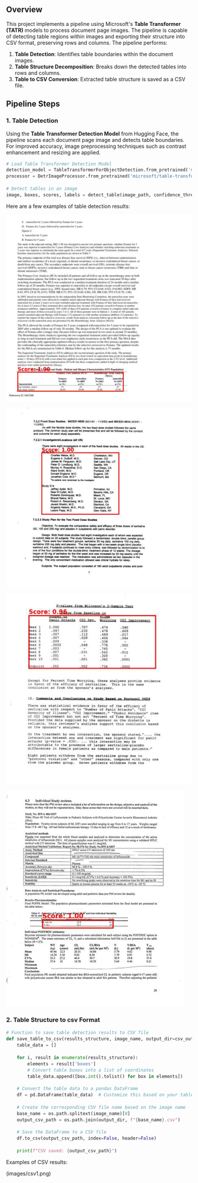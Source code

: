 ## Overview

This project implements a pipeline using Microsoft's **Table Transformer (TATR)** models to process document page images. The pipeline is capable of detecting table regions within images and exporting their structure into CSV format, preserving rows and columns. The pipeline performs:

1. **Table Detection**: Identifies table boundaries within the document images.
2. **Table Structure Decomposition**: Breaks down the detected tables into rows and columns.
3. **Table to CSV Conversion**: Extracted table structure is saved as a CSV file.


## Pipeline Steps

### 1. Table Detection
Using the **Table Transformer Detection Model** from Hugging Face, the pipeline scans each document page image and detects table boundaries. For improved accuracy, image preprocessing techniques such as contrast enhancement and resizing are applied.

```python
# Load Table Transformer Detection Model
detection_model = TableTransformerForObjectDetection.from_pretrained('microsoft/table-transformer-detection')
processor = DetrImageProcessor.from_pretrained('microsoft/table-transformer-detection')

# Detect tables in an image
image, boxes, scores, labels = detect_table(image_path, confidence_threshold=0.3)
```

Here are a few examples of table detection results:

![Detected Table 1](images/table1.png)

![Detected Table 2](images/table2.png)

![Detected Table 3](images/table3.png)

![Detected Table 4](images/table4.png)

### 2. Table Structure to csv Format

```python
# Function to save table detection results to CSV file
def save_table_to_csv(results_structure, image_name, output_dir=csv_out_dir):
    table_data = []

    for i, result in enumerate(results_structure):
        elements = result['boxes']
        # Convert table boxes into a list of coordinates
        table_data.append([box.int().tolist() for box in elements])

    # Convert the table data to a pandas DataFrame
    df = pd.DataFrame(table_data)  # Customize this based on your table structure

    # Create the corresponding CSV file name based on the image name
    base_name = os.path.splitext(image_name)[0]
    output_csv_path = os.path.join(output_dir, f"{base_name}.csv")

    # Save the DataFrame to a CSV file
    df.to_csv(output_csv_path, index=False, header=False)

    print(f"CSV saved: {output_csv_path}")
```

Examples of CSV results:

(images/csv1.png)









